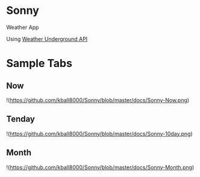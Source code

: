 # Sonny
Weather App

Using [Weather Underground API](https://www.wunderground.com/weather/api/)

# Sample Tabs
## Now
!(https://github.com/kball8000/Sonny/blob/master/docs/Sonny-Now.png)
## Tenday
!(https://github.com/kball8000/Sonny/blob/master/docs/Sonny-10day.png)
## Month
!(https://github.com/kball8000/Sonny/blob/master/docs/Sonny-Month.png)